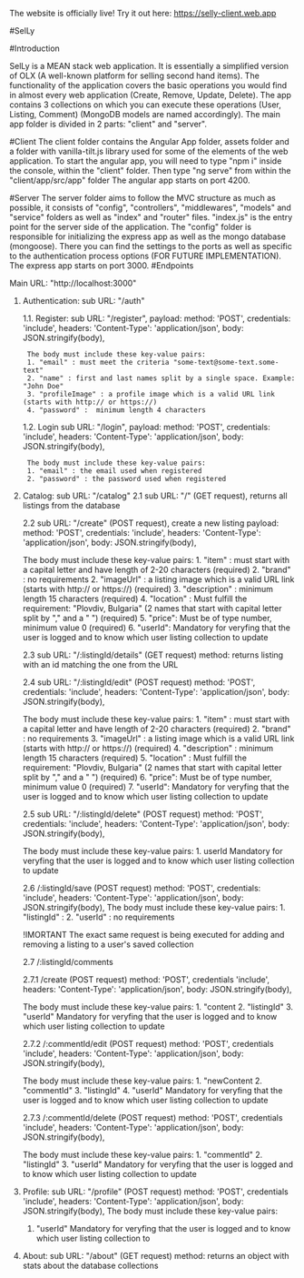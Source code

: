 The website is officially live! Try it out here: https://selly-client.web.app

#SelLy

#Introduction

SelLy is a MEAN stack web application. It is essentially a simplified version of OLX (A well-known platform for selling second hand items). The functionality of the application covers the basic operations you would find in almost every web application (Create, Remove, Update, Delete). The app contains 3 collections on which you can execute these operations (User, Listing, Comment) (MongoDB models are named accordingly). The main app folder is divided in 2 parts: "client" and "server".

#Client
The client folder contains the Angular App folder, assets folder and a folder with vanilla-tilt.js library used for some of the elements of the web application. To start the angular app, you will need to type "npm i" inside the console, within the "client" folder. Then type "ng serve" from within the "client/app/src/app" folder The angular app starts on port 4200.

#Server
The server folder aims to follow the MVC structure as much as possible, it consists of "config", "controllers", "middlewares", "models" and "service" folders as well as "index" and "router" files. "index.js" is the entry point for the server side of the application. The "config" folder is responsible for initializing the express app as well as the mongo database (mongoose). There you can find the settings to the ports as well as specific to the authentication process options (FOR FUTURE IMPLEMENTATION). The express app starts on port 3000.
#Endpoints

Main URL: "http://localhost:3000"

1. Authentication: sub URL: "/auth"

    1.1. Register: sub URL: "/register", payload: method: 'POST', credentials: 'include', headers: 'Content-Type': 'application/json', body: JSON.stringify(body),

        The body must include these key-value pairs:
        1. "email" : must meet the criteria "some-text@some-text.some-text"
        2. "name" : first and last names split by a single space. Example: "John Doe"
        3. "profileImage" : a profile image which is a valid URL link (starts with http:// or https://)
        4. "password" :  minimum length 4 characters

    1.2. Login sub URL: "/login", payload: method: 'POST', credentials: 'include', headers: 'Content-Type': 'application/json', body: JSON.stringify(body),

        The body must include these key-value pairs:
        1. "email" : the email used when registered
        2. "password" : the password used when registered 

2. Catalog: sub URL: "/catalog"
    2.1 sub URL: "/" (GET request), returns all listings from the database

    2.2 sub URL: "/create" (POST request), create a new listing
    payload: method: 'POST', credentials: 'include', headers: 'Content-Type': 'application/json', body: JSON.stringify(body),

     The body must include these key-value pairs:
        1. "item" : must start with a capital letter and have length of 2-20 characters (required)
        2. "brand" : no requirements
        2. "imageUrl" : a listing image which is a valid URL link (starts with http:// or https://) (required)
        3. "description" : minimum length 15 characters (required)
        4. "location" : Must fulfill the requirement: "Plovdiv, Bulgaria" (2 names that start with capital letter split by "," and a " ") (required)
        5. "price": Must be of type number, minimum value 0 (required)
        6. "userId": Mandatory for veryfing that the user is logged and to know which user listing collection to update

    2.3 sub URL: "/:listingId/details" (GET request) method: returns listing with an id matching the one from the URL

    2.4 sub URL: "/:listingId/edit" (POST request) method: 'POST', credentials: 'include', headers: 'Content-Type': 'application/json', body: JSON.stringify(body),

     The body must include these key-value pairs:
        1. "item" : must start with a capital letter and have length of 2-20 characters (required)
        2. "brand" : no requirements
        3. "imageUrl" : a listing image which is a valid URL link (starts with http:// or https://) (required)
        4. "description" : minimum length 15 characters (required)
        5. "location" : Must fulfill the requirement: "Plovdiv, Bulgaria" (2 names that start with capital letter split by "," and a " ") (required)
        6. "price": Must be of type number, minimum value 0 (required)
        7. "userId": Mandatory for veryfing that the user is logged and to know which user listing collection to update

    2.5 sub URL: "/:listingId/delete" (POST request) method: 'POST', credentials: 'include', headers: 'Content-Type': 'application/json', body: JSON.stringify(body),

     The body must include these key-value pairs:
        1. userId Mandatory for veryfing that the user is logged and to know which user listing collection to update

    2.6 /:listingId/save (POST request) method: 'POST', credentials: 'include', headers: 'Content-Type': 'application/json', body: JSON.stringify(body),
       The body must include these key-value pairs:
        1. "listingId" :
        2. "userId" : no requirements

    !IMORTANT The exact same request is being executed for adding and removing a listing to a user's saved collection

    2.7 /:listingId/comments

      2.7.1 /create (POST request) method: 'POST', credentials 'include', headers: 'Content-Type': 'application/json', body: JSON.stringify(body),

     The body must include these key-value pairs:
        1. "content
        2. "listingId"
        3. "userId" Mandatory for veryfing that the user is logged and to know which user listing collection to update

    2.7.2 /:commentId/edit (POST request) method: 'POST', credentials 'include', headers: 'Content-Type': 'application/json', body: JSON.stringify(body),

     The body must include these key-value pairs:
        1. "newContent
        2. "commentId"
        3. "listingId"
        4. "userId" Mandatory for veryfing that the user is logged and to know which user listing collection to update

    2.7.3 /:commentId/delete (POST request) method: 'POST', credentials 'include', headers: 'Content-Type': 'application/json', body: JSON.stringify(body),

     The body must include these key-value pairs:
        1. "commentId"
        2. "listingId"
        3. "userId" Mandatory for veryfing that the user is logged and to know which user listing collection to update

3. Profile: sub URL: "/profile" (POST request) method: 'POST', credentials 'include', headers: 'Content-Type': 'application/json', body: JSON.stringify(body),
The body must include these key-value pairs:
    1. "userId" Mandatory for veryfing that the user is logged and to know which user listing collection to 
    
4. About: sub URL: "/about" (GET request) method: returns an object with stats about the database collections
